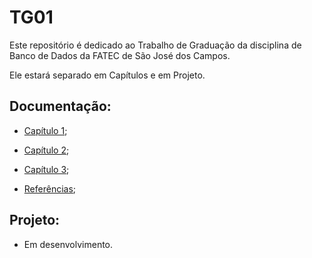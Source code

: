 # TG01
Este repositório é dedicado ao Trabalho de Graduação da disciplina de Banco de Dados da FATEC de São José dos Campos.

Ele estará separado em Capítulos e em Projeto.
## Documentação:
- [Capítulo 1](https://github.com/Lucas-Povinske/TG01/blob/master/Docs/Cap1.md);
- [Capítulo 2](https://github.com/Lucas-Povinske/TG01/blob/master/Docs/Cap2.md);
- [Capítulo 3](https://github.com/Lucas-Povinske/TG01/blob/master/Docs/Cap3.md);

- [Referências](https://github.com/Lucas-Povinske/TG01/blob/master/Docs/Referências%20Bibliográficas.md);

## Projeto:
- Em desenvolvimento.
